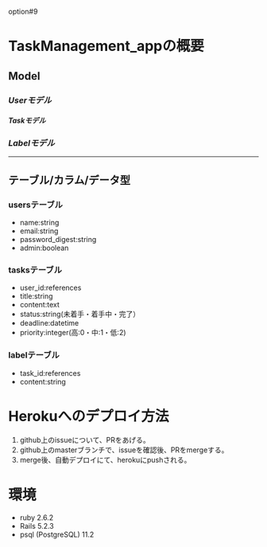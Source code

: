 option#9
# TaskManagement_appの概要  

## Model
### *Userモデル*
#### *Taskモデル*
### *Labelモデル*
* * *
## テーブル/カラム/データ型
### usersテーブル
- name:string
- email:string
- password_digest:string
- admin:boolean

### tasksテーブル
- user_id:references
- title:string
- content:text
- status:string(未着手・着手中・完了）
- deadline:datetime
- priority:integer(高:0・中:1・低:2)

### labelテーブル
- task_id:references
- content:string

# Herokuへのデプロイ方法
1. github上のissueについて、PRをあげる。
2. github上のmasterブランチで、issueを確認後、PRをmergeする。
3. merge後、自動デプロイにて、herokuにpushされる。


# 環境
- ruby 2.6.2
- Rails 5.2.3
- psql (PostgreSQL) 11.2

